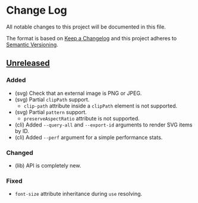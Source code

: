 # Change Log
All notable changes to this project will be documented in this file.

The format is based on [Keep a Changelog](http://keepachangelog.com/)
and this project adheres to [Semantic Versioning](http://semver.org/).

## [Unreleased]

### Added
- (svg) Check that an external image is PNG or JPEG.
- (svg) Partial `clipPath` support.
  - `clip-path` attribute inside a `clipPath` element is not supported.
- (svg) Partial `pattern` support.
  - `preserveAspectRatio` attribute is not supported.
- (cli) Added `--query-all` and `--export-id` arguments to render SVG items by ID.
- (cli) Added `--perf` argument for a simple performance stats.

### Changed
- (lib) API is completely new.

### Fixed
- `font-size` attribute inheritance during `use` resolving.

[Unreleased]: https://github.com/RazrFalcon/svgcleaner/compare/v0.1.0...HEAD
